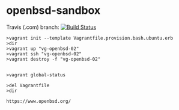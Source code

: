 # openbsd-sandbox

Travis (.com) branch:
[![Build Status](https://travis-ci.com/githubfoam/openbsd-sandbox.svg?branch=master)](https://travis-ci.com/githubfoam/openbsd-sandbox)  

~~~~
>vagrant init --template Vagrantfile.provision.bash.ubuntu.erb
>dir
>vagrant up "vg-openbsd-02"
>vagrant ssh "vg-openbsd-02"
>vagrant destroy -f "vg-openbsd-02"


>vagrant global-status

>del Vagrantfile
>dir
~~~~

~~~~
https://www.openbsd.org/
~~~~
